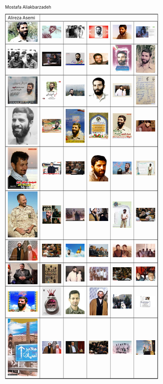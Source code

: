 Mostafa Aliakbarzadeh 
<br><table  align="center" border="1">
<tr><td> Alireza Asemi </td></tr><tr><td><img src= "output/1.jpg" width="300"></td><td><img src= "output/10.jpg" width="300"></td><td><img src= "output/11.jpg" width="300"></td><td><img src= "output/12.jpg" width="300"></td><td><img src= "output/13.jpg" width="300"></td><td><img src= "output/14.jpg" width="300"></td></tr>
<tr><td><img src= "output/15.jpg" width="300"></td><td><img src= "output/16.jpg" width="300"></td><td><img src= "output/17.jpg" width="300"></td><td><img src= "output/18.jpg" width="300"></td><td><img src= "output/19.jpg" width="300"></td><td><img src= "output/2.jpg" width="300"></td></tr>
<tr><td><img src= "output/20.jpg" width="300"></td><td><img src= "output/21.jpg" width="300"></td><td><img src= "output/22.jpg" width="300"></td><td><img src= "output/23.jpg" width="300"></td><td><img src= "output/24.jpg" width="300"></td><td><img src= "output/25.jpg" width="300"></td></tr>
<tr><td><img src= "output/26.jpg" width="300"></td><td><img src= "output/27.jpg" width="300"></td><td><img src= "output/28.jpg" width="300"></td><td><img src= "output/29.jpg" width="300"></td><td><img src= "output/3.jpg" width="300"></td><td><img src= "output/30.jpg" width="300"></td></tr>
<tr><td><img src= "output/31.jpg" width="300"></td><td><img src= "output/32.jpg" width="300"></td><td><img src= "output/33.jpg" width="300"></td><td><img src= "output/34.jpg" width="300"></td><td><img src= "output/35.jpg" width="300"></td><td><img src= "output/36.jpg" width="300"></td></tr>
<tr><td><img src= "output/37.jpg" width="300"></td><td><img src= "output/38.jpg" width="300"></td><td><img src= "output/39.jpg" width="300"></td><td><img src= "output/4.jpg" width="300"></td><td><img src= "output/40.jpg" width="300"></td><td><img src= "output/41.jpg" width="300"></td></tr>
<tr><td><img src= "output/42.jpg" width="300"></td><td><img src= "output/43.jpg" width="300"></td><td><img src= "output/44.jpg" width="300"></td><td><img src= "output/45.jpg" width="300"></td><td><img src= "output/46.jpg" width="300"></td><td><img src= "output/47.jpg" width="300"></td></tr>
<tr><td><img src= "output/48.jpg" width="300"></td><td><img src= "output/49.jpg" width="300"></td><td><img src= "output/5.jpg" width="300"></td><td><img src= "output/50.jpg" width="300"></td><td><img src= "output/51.jpg" width="300"></td><td><img src= "output/52.jpg" width="300"></td></tr>
<tr><td><img src= "output/53.jpg" width="300"></td><td><img src= "output/54.jpg" width="300"></td><td><img src= "output/55.jpg" width="300"></td><td><img src= "output/56.jpg" width="300"></td><td><img src= "output/57.jpg" width="300"></td><td><img src= "output/58.jpg" width="300"></td></tr>
<tr><td><img src= "output/59.jpg" width="300"></td><td><img src= "output/6.jpg" width="300"></td><td><img src= "output/60.jpg" width="300"></td><td><img src= "output/61.jpg" width="300"></td><td><img src= "output/62.jpg" width="300"></td><td><img src= "output/63.jpg" width="300"></td></tr>
</table>
